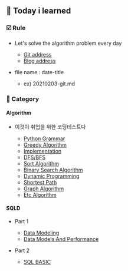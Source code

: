 ## :date: Today i learned

### :ballot_box_with_check: Rule


- Let's solve the algorithm problem every day 

    - [Git address](https://github.com/m1nnh/Solved-the-problem)
    - [Blog address](https://minhyeok-rithm.tistory.com/category/Algorithm)

- file name : date-title

    - ex) 20210203-git.md

### 📂 Category


#### Algorithm

- 이것이 취업을 위한 코딩테스트다

    - [Python Grammar](https://github.com/m1nnh/TIL/blob/master/Algorithm/20210223-PythonGrammar.md)
    - [Greedy Algorithm](https://github.com/m1nnh/TIL/blob/master/Algorithm/20210224-GreedyAlgorithm.md)
    - [Implementation](https://github.com/m1nnh/TIL/blob/master/Algorithm/20210225-Implementation.md)
    - [DFS/BFS](https://github.com/m1nnh/TIL/blob/master/Algorithm/20210225-DFS:BFS.md)
    - [Sort Algorithm](https://github.com/m1nnh/TIL/blob/master/Algorithm/20210226-Sort.md)
    - [Binary Search Algorithm](https://github.com/m1nnh/TIL/blob/master/Algorithm/20210227-BinarySearch.md)
    - [Dynamic Programming](https://github.com/m1nnh/TIL/blob/master/Algorithm/20210227-DynamicProgramming.md)
    - [Shortest Path](https://github.com/m1nnh/TIL/blob/master/Algorithm/20210228-ShortestPath.md)
    - [Graph Algorithm](https://github.com/m1nnh/TIL/blob/master/Algorithm/20210228-GraphAlgorithm.md)
    - [Etc Algorithm](https://github.com/m1nnh/TIL/blob/master/Algorithm/20210228-EtcAlgorithm.md)


#### SQLD

- Part 1

	- [Data Modeling](https://github.com/m1nnh/TIL/blob/master/SQLD/20210301-DataModeling.md)
	- [Data Models And Performance](https://github.com/m1nnh/TIL/blob/master/SQLD/20210301-DataModelsAndPerformance.md)

- Part 2

	- [SQL BASIC](https://github.com/m1nnh/TIL/blob/master/SQLD/20210305-SQLBASIC.md)
	
